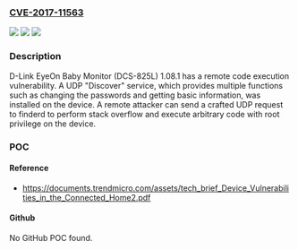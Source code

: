 ### [CVE-2017-11563](https://cve.mitre.org/cgi-bin/cvename.cgi?name=CVE-2017-11563)
![](https://img.shields.io/static/v1?label=Product&message=n%2Fa&color=blue)
![](https://img.shields.io/static/v1?label=Version&message=n%2Fa&color=blue)
![](https://img.shields.io/static/v1?label=Vulnerability&message=n%2Fa&color=brighgreen)

### Description

D-Link EyeOn Baby Monitor (DCS-825L) 1.08.1 has a remote code execution vulnerability. A UDP "Discover" service, which provides multiple functions such as changing the passwords and getting basic information, was installed on the device. A remote attacker can send a crafted UDP request to finderd to perform stack overflow and execute arbitrary code with root privilege on the device.

### POC

#### Reference
- https://documents.trendmicro.com/assets/tech_brief_Device_Vulnerabilities_in_the_Connected_Home2.pdf

#### Github
No GitHub POC found.

